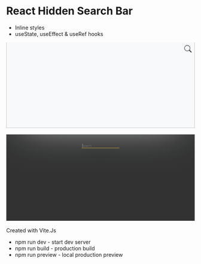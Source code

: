 # React Hidden Search Bar

- Inline styles
- useState, useEffect & useRef hooks

![screenshot search icon](https://github.com/stevenmcstravog/react-hidden-search-bar/blob/main/screenshot-1.png)

![screenshot search input](https://github.com/stevenmcstravog/react-hidden-search-bar/blob/main/screenshot-2.png)



Created with Vite.Js
- npm run dev - start dev server
- npm run build - production build
- npm run preview - local production preview
